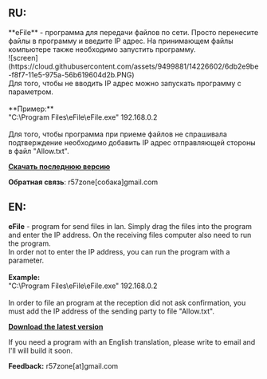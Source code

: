<h2>RU:</h2>
**eFile** - программа для передачи файлов по сети. Просто перенесите файлы в программу и введите IP адрес. На принимающем файлы компьютере также необходимо запустить программу.<br>
![screen](https://cloud.githubusercontent.com/assets/9499881/14226602/6db2e9be-f8f7-11e5-975a-56b619604d2b.PNG)<br>
Для того, чтобы не вводить IP адрес можно запускать программу с параметром.<br><br>
**Пример:**<br>
"C:\Program Files\eFile\eFile.exe" 192.168.0.2<br>
<br>
Для того, чтобы программа при приеме файлов не спрашивала подтверждение необходимо добавить IP адрес отправляющей стороны в файл "Allow.txt".

**[Скачать последнюю версию](https://github.com/r57zone/eFile/releases)**

**Обратная связь**: r57zone[собака]gmail.com 

<h2>EN:</h2>

**eFile** - program for send files in lan. Simply drag the files into the program and enter the IP address. On the receiving files computer also need to run the program.<br>
In order not to enter the IP address, you can run the program with a parameter.<br><br>
**Example:**<br>
"C:\Program Files\eFile\eFile.exe" 192.168.0.2<br><br>
In order to file an program at the reception did not ask confirmation, you must add the IP address of the sending party to file "Allow.txt".

**[Download the latest version](https://github.com/r57zone/eFile/releases)**

If you need a program with an English translation, please write to email and I'll will build it soon.

**Feedback:** r57zone[at]gmail.com
